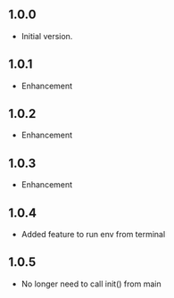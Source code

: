 ## 1.0.0

- Initial version.

## 1.0.1

- Enhancement

## 1.0.2

- Enhancement

## 1.0.3

- Enhancement

## 1.0.4

- Added feature to run env from terminal

## 1.0.5

- No longer need to call init() from main

